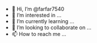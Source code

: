 - 👋 Hi, I’m @farfar7540
- 👀 I’m interested in ...
- 🌱 I’m currently learning ...
- 💞️ I’m looking to collaborate on ...
- 📫 How to reach me ...

<!---
farfar7540/farfar7540 is a ✨ twitter:@farfar7540 ✨ repository because its `README.md` (this file) appears on your GitHub profile.
You can click the Preview link to take a look at your changes.
--->
